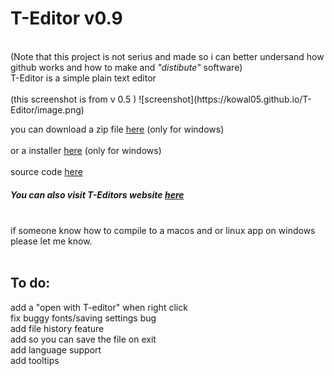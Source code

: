 <h1 style="color=red">T-Editor v0.9</h1>
<br>(Note that this project is not serius and made so i can better undersand how github works and how to make and <i>"distibute"</i> software)<br>
T-Editor is a simple plain text editor<br>
<br>
(this screenshot is from v 0.5 )
![screenshot](https://kowal05.github.io/T-Editor/image.png)

you can download a zip file [here](https://github.com/kowal05/T-Editor/raw/master/T-Editor.zip) (only for windows) <br>
<br>
or a installer [here](https://download1639.mediafire.com/yl36d8ybrvig/puk2llyr3vpe3o1/Installer.exe) (only for windows) <br>
<br>
source code  [here](https://download2270.mediafire.com/0bgkikavgf8g/q3xu99p42xzdcgx/source+code.zip)
<br>
##### You can also visit T-Editors website [here](https://kowal05.github.io/T-Editor/)
<br>
if someone know how to compile to a macos and or linux app on windows please let me know.

<br>
<br>
<h2>To do:</h2>
add a "open with T-editor" when right click<br>
fix buggy fonts/saving settings bug<br>
add file history feature <br>
add so you can save the file on exit<br>
add language support<br>
add tooltips
